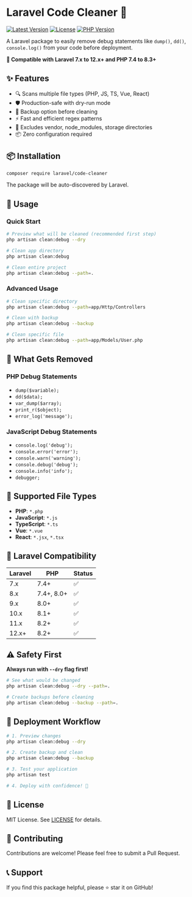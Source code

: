 # Laravel Code Cleaner 🧹

[![Latest Version](https://img.shields.io/packagist/v/laravel/code-cleaner.svg)](https://packagist.org/packages/laravel/code-cleaner)
[![License](https://img.shields.io/packagist/l/laravel/code-cleaner.svg)](https://packagist.org/packages/laravel/code-cleaner)
[![PHP Version](https://img.shields.io/packagist/php-v/laravel/code-cleaner.svg)](https://packagist.org/packages/laravel/code-cleaner)

A Laravel package to easily remove debug statements like `dump()`, `dd()`, `console.log()` from your code before deployment.

**🚀 Compatible with Laravel 7.x to 12.x+ and PHP 7.4 to 8.3+**

## ✨ Features

- 🔍 Scans multiple file types (PHP, JS, TS, Vue, React)
- 🛡️ Production-safe with dry-run mode
- 💾 Backup option before cleaning
- ⚡ Fast and efficient regex patterns
- 🎯 Excludes vendor, node_modules, storage directories
- 📦 Zero configuration required

## 📦 Installation

```bash
composer require laravel/code-cleaner
```

The package will be auto-discovered by Laravel.

## 🎯 Usage

### Quick Start
```bash
# Preview what will be cleaned (recommended first step)
php artisan clean:debug --dry

# Clean app directory
php artisan clean:debug

# Clean entire project
php artisan clean:debug --path=.
```

### Advanced Usage
```bash
# Clean specific directory
php artisan clean:debug --path=app/Http/Controllers

# Clean with backup
php artisan clean:debug --backup

# Clean specific file
php artisan clean:debug --path=app/Models/User.php
```

## 🧹 What Gets Removed

### PHP Debug Statements
- `dump($variable);`
- `dd($data);`
- `var_dump($array);`
- `print_r($object);`
- `error_log('message');`

### JavaScript Debug Statements
- `console.log('debug');`
- `console.error('error');`
- `console.warn('warning');`
- `console.debug('debug');`
- `console.info('info');`
- `debugger;`

## 📁 Supported File Types

- **PHP**: `*.php`
- **JavaScript**: `*.js`
- **TypeScript**: `*.ts`
- **Vue**: `*.vue`
- **React**: `*.jsx`, `*.tsx`

## 🔧 Laravel Compatibility

| Laravel | PHP | Status |
|---------|-----|---------|
| 7.x | 7.4+ | ✅ |
| 8.x | 7.4+, 8.0+ | ✅ |
| 9.x | 8.0+ | ✅ |
| 10.x | 8.1+ | ✅ |
| 11.x | 8.2+ | ✅ |
| 12.x+ | 8.2+ | ✅ |

## ⚠️ Safety First

**Always run with `--dry` flag first!**

```bash
# See what would be changed
php artisan clean:debug --dry --path=.

# Create backups before cleaning
php artisan clean:debug --backup --path=.
```

## 🚀 Deployment Workflow

```bash
# 1. Preview changes
php artisan clean:debug --dry

# 2. Create backup and clean
php artisan clean:debug --backup

# 3. Test your application
php artisan test

# 4. Deploy with confidence! 🎉
```

## 📝 License

MIT License. See [LICENSE](LICENSE) for details.

## 🤝 Contributing

Contributions are welcome! Please feel free to submit a Pull Request.

## 📞 Support

If you find this package helpful, please ⭐ star it on GitHub!